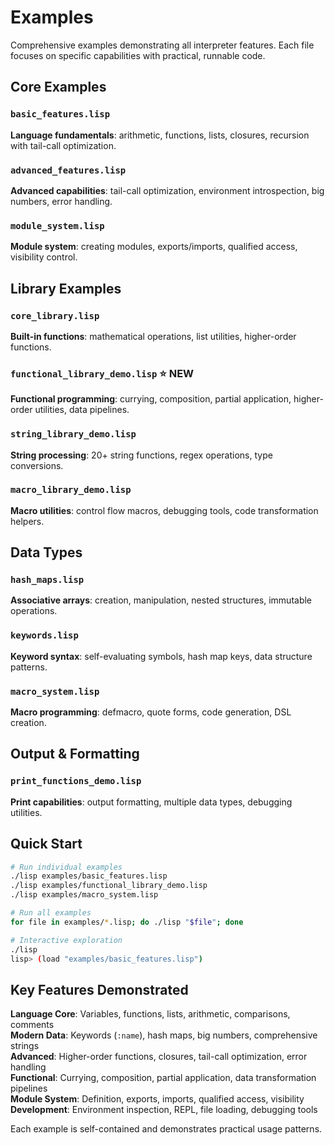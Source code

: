 # Examples

Comprehensive examples demonstrating all interpreter features. Each file focuses on specific capabilities with practical, runnable code.

## Core Examples

### `basic_features.lisp`
**Language fundamentals**: arithmetic, functions, lists, closures, recursion with tail-call optimization.

### `advanced_features.lisp` 
**Advanced capabilities**: tail-call optimization, environment introspection, big numbers, error handling.

### `module_system.lisp`
**Module system**: creating modules, exports/imports, qualified access, visibility control.

## Library Examples

### `core_library.lisp`
**Built-in functions**: mathematical operations, list utilities, higher-order functions.

### `functional_library_demo.lisp` ⭐ NEW
**Functional programming**: currying, composition, partial application, higher-order utilities, data pipelines.

### `string_library_demo.lisp`
**String processing**: 20+ string functions, regex operations, type conversions.

### `macro_library_demo.lisp`
**Macro utilities**: control flow macros, debugging tools, code transformation helpers.

## Data Types

### `hash_maps.lisp`
**Associative arrays**: creation, manipulation, nested structures, immutable operations.

### `keywords.lisp`
**Keyword syntax**: self-evaluating symbols, hash map keys, data structure patterns.

### `macro_system.lisp`
**Macro programming**: defmacro, quote forms, code generation, DSL creation.

## Output & Formatting

### `print_functions_demo.lisp`
**Print capabilities**: output formatting, multiple data types, debugging utilities.

## Quick Start

```bash
# Run individual examples
./lisp examples/basic_features.lisp
./lisp examples/functional_library_demo.lisp
./lisp examples/macro_system.lisp

# Run all examples
for file in examples/*.lisp; do ./lisp "$file"; done

# Interactive exploration
./lisp
lisp> (load "examples/basic_features.lisp")
```

## Key Features Demonstrated

**Language Core**: Variables, functions, lists, arithmetic, comparisons, comments  
**Modern Data**: Keywords (`:name`), hash maps, big numbers, comprehensive strings  
**Advanced**: Higher-order functions, closures, tail-call optimization, error handling  
**Functional**: Currying, composition, partial application, data transformation pipelines  
**Module System**: Definition, exports, imports, qualified access, visibility  
**Development**: Environment inspection, REPL, file loading, debugging tools

Each example is self-contained and demonstrates practical usage patterns.
